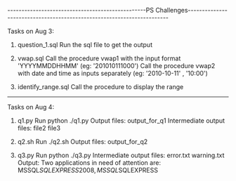 -------------------------------------------------PS Challenges-----------------------------------------------------------------------

Tasks on Aug 3:

1. question_1.sql
      Run the sql file to get the output
      
2. vwap.sql
      Call the procedure vwap1 with the input format 'YYYYMMDDHHMM' (eg: '201010111000')
      Call the procedure vwap2 with date and time as inputs separately (eg: '2010-10-11' , '10:00')
      
3. identify_range.sql
      Call the procedure to display the range

-------------------------------------------------------------------------------------------------------------------------------------
Tasks on Aug 4:

1. q1.py
      Run python ./q1.py
      Output files: 
        output_for_q1
      Intermediate output files:
        file2
        file3
    
2. q2.sh
      Run ./q2.sh
      Output files: 
        output_for_q2
    
3. q3.py
      Run python ./q3.py
      Intermediate output files:
        error.txt
        warning.txt
      Output: 
        Two applications in need of attention are:  MSSQL$SQLEXPRESS2008 , MSSQL$SQLEXPRESS



